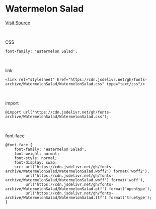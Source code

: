 # Watermelon Salad

[Visit Source](http://www.earlyfont.com/portfolio/EARLYFONT_WATERMELON%20SALAD)

&nbsp;

CSS

```
font-family: 'Watermelon Salad';
```

&nbsp;

link

```
<link rel="stylesheet" href="https://cdn.jsdelivr.net/gh/fonts-archive/WatermelonSalad/WatermelonSalad.css" type="text/css"/>
```

&nbsp;

import

```
@import url('https://cdn.jsdelivr.net/gh/fonts-archive/WatermelonSalad/WatermelonSalad.css');
```

&nbsp;

font-face

```
@font-face {
    font-family: 'Watermelon Salad';
    font-weight: normal;
    font-style: normal;
    font-display: swap;
    src: url('https://cdn.jsdelivr.net/gh/fonts-archive/WatermelonSalad/WatermelonSalad.woff2') format('woff2'),
         url('https://cdn.jsdelivr.net/gh/fonts-archive/WatermelonSalad/WatermelonSalad.woff') format('woff'),
         url('https://cdn.jsdelivr.net/gh/fonts-archive/WatermelonSalad/WatermelonSalad.otf') format('opentype'),
         url('https://cdn.jsdelivr.net/gh/fonts-archive/WatermelonSalad/WatermelonSalad.ttf') format('truetype');
}
```
